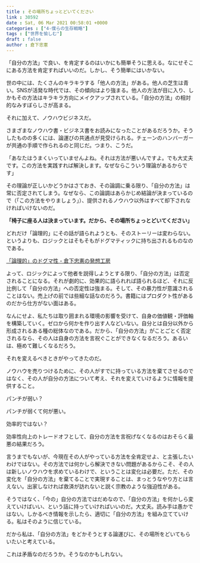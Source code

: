 ```yaml
---
title : その場所ちょっとどいてください
link : 30592
date : Sat, 06 Mar 2021 00:58:01 +0000
categories : ["4-僕らの生存戦略"]
tags : ["世界を愉しむ"]
draft : false
author : 倉下忠憲
---
```


「自分の方法」で良い、を肯定するのはいかにも簡単そうに思える。なにせそこにある方法を肯定すればいいのだ。しかし、そう簡単にはいかない。

世の中には、たくさんのキラキラする「他人の方法」がある。他人の芝生は青い。SNSが活発な時代では、その傾向はより強まる。他人の方法が目に入り、しかもその方法はキラキラ方向にメイクアップされている。「自分の方法」の相対的なみすぼらしさが高まる。

それに加えて、ノウハウビジネスだ。

さまざまなノウハウ書・ビジネス書をお読みになったことがあるだろうか。そうしたものの多くには、論運びの共通点が見受けられる。チェーンのハンバーガーが共通の手順で作られるのと同じだ。つまり、こうだ。

「あなたはうまくいっていませんよね。それは方法が悪いんですよ。でも大丈夫です。この方法を実践すれば解決します。なぜならこういう理論があるからです」

その理論が正しいかどうかはさておき、その論調に乗る限り、「自分の方法」は常に否定されてしまう。なぜなら、この論調はあらかじめ結論が決まっているので（「この方法をやりましょう」）、提供されるノウハウ以外はすべて却下されなければいけないのだ。

<strong>「椅子に座る人は決まっています。だから、その場所ちょっとどいてください」</strong>

どれだけ「論理的」にその話が語られようとも、そのストーリーは変わらない。というよりも、ロジックとはそもそもがドグマティックに持ち出されるものなのである。

<a href="https://scrapbox.io/rashitamemo/%E3%80%8C%E8%AB%96%E7%90%86%E7%9A%84%E3%80%8D%E3%81%AE%E3%83%89%E3%82%B0%E3%83%9E%E6%80%A7">「論理的」のドグマ性 - 倉下忠憲の発想工房</a>

よって、ロジックによって他者を説得しようとする限り、「自分の方法」は否定されることになる。それが劇的に、効果的に語られれば語られるほど、それに反比例して「自分の方法」への否定性は強まる。そして、その暴力性が意識されることはない。売上げの前では些細な話なのだろう。書籍にはプロダクト性があるのだから仕方がない面はある。

なんにせよ、私たちは取り囲まれる環境の影響を受けて、自身の価値観・評価軸を構築していく。ゼロから何かを作り出す人などいない。自分とは自分以外から形成されるある種の総体なのである。だから、「自分の方法」がことごとく否定されるなら、その人は自身の方法を言祝ぐことができなくなるだろう。あるいは、極めて難しくなるだろう。

それを変えるべきときがやってきたのだ。

ノウハウを売りつけるために、その人がすでに持っている方法を棄てさせるのではなく、その人が自分の方法について考え、それを変えていけるように情報を提供すること。

パンチが弱い？

パンチが弱くて何が悪い。

効率的ではない？

効率性向上のトレードオフとして、自分の方法を言祝げなくなるのはおそらく最悪の結果だろう。

言うまでもないが、今現在その人がやっている方法を全肯定せよ、と主張したいわけではない。その方法では何かしら解決できない問題があるからこそ、その人は新しいノウハウを求めているわけで、ということは変化は必要だ。ただ、その変化を「自分の方法」を棄てることで実現することは、まっとうなやり方とは言えない。出家しなければ救済が訪れないと説く宗教のような強迫性がある。

そうではなく、「今の」自分の方法ではだめなので、「自分の方法」を何かしら変えていけばいい、という話に持っていければいいのだ。大丈夫。読み手は愚かではない。しかるべき情報を示したら、適切に「自分の方法」を組み立てていける。私はそのように信じている。

だから私は、「自分の方法」をどかそうとする論運びに、その場所をどいてもらいたいと考えている。

これは矛盾なのだろうか。そうなのかもしれない。